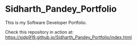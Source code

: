 # Sidharth_Pandey_Portfolio
This is my Software Developer Portfolio.

Check this repository in action at: 
https://sidp919.github.io/Sidharth_Pandey_Portfolio/index.html
